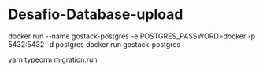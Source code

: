 # Desafio-Database-upload
docker run --name gostack-postgres -e POSTGRES_PASSWORD=docker -p 5432:5432 -d postgres
docker run gostack-postgres

yarn typeorm migration:run
